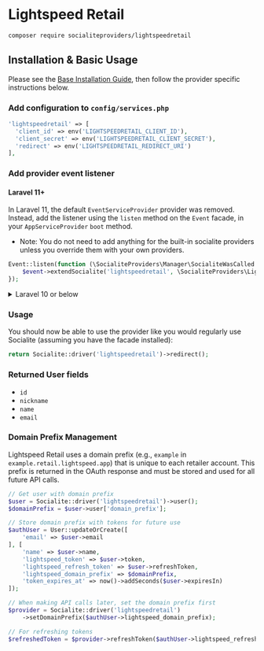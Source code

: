 # Lightspeed Retail

```bash
composer require socialiteproviders/lightspeedretail
```

## Installation & Basic Usage

Please see the [Base Installation Guide](https://socialiteproviders.com/usage/), then follow the provider specific instructions below.

### Add configuration to `config/services.php`

```php
'lightspeedretail' => [    
  'client_id' => env('LIGHTSPEEDRETAIL_CLIENT_ID'),  
  'client_secret' => env('LIGHTSPEEDRETAIL_CLIENT_SECRET'),  
  'redirect' => env('LIGHTSPEEDRETAIL_REDIRECT_URI') 
],
```

### Add provider event listener

#### Laravel 11+

In Laravel 11, the default `EventServiceProvider` provider was removed. Instead, add the listener using the `listen` method on the `Event` facade, in your `AppServiceProvider` `boot` method.

* Note: You do not need to add anything for the built-in socialite providers unless you override them with your own providers.

```php
Event::listen(function (\SocialiteProviders\Manager\SocialiteWasCalled $event) {
    $event->extendSocialite('lightspeedretail', \SocialiteProviders\LightspeedRetail\Provider::class);
});
```
<details>
<summary>
Laravel 10 or below
</summary>
Configure the package's listener to listen for `SocialiteWasCalled` events.

Add the event to your `listen[]` array in `app/Providers/EventServiceProvider`. See the [Base Installation Guide](https://socialiteproviders.com/usage/) for detailed instructions.

```php
protected $listen = [
    \SocialiteProviders\Manager\SocialiteWasCalled::class => [
        // ... other providers
        \SocialiteProviders\LightspeedRetail\LightspeedRetailExtendSocialite::class.'@handle',
    ],
];
```
</details>

### Usage

You should now be able to use the provider like you would regularly use Socialite (assuming you have the facade installed):

```php
return Socialite::driver('lightspeedretail')->redirect();
```

### Returned User fields

- ``id``
- ``nickname``
- ``name``
- ``email``

### Domain Prefix Management

Lightspeed Retail uses a domain prefix (e.g., `example` in `example.retail.lightspeed.app`) that is unique to each retailer account. This prefix is returned in the OAuth response and must be stored and used for all future API calls.

```php
// Get user with domain prefix
$user = Socialite::driver('lightspeedretail')->user();
$domainPrefix = $user->user['domain_prefix'];

// Store domain prefix with tokens for future use
$authUser = User::updateOrCreate([
    'email' => $user->email
], [
    'name' => $user->name,
    'lightspeed_token' => $user->token,
    'lightspeed_refresh_token' => $user->refreshToken,
    'lightspeed_domain_prefix' => $domainPrefix,
    'token_expires_at' => now()->addSeconds($user->expiresIn)
]);

// When making API calls later, set the domain prefix first
$provider = Socialite::driver('lightspeedretail')
    ->setDomainPrefix($authUser->lightspeed_domain_prefix);

// For refreshing tokens
$refreshedToken = $provider->refreshToken($authUser->lightspeed_refresh_token);
```
